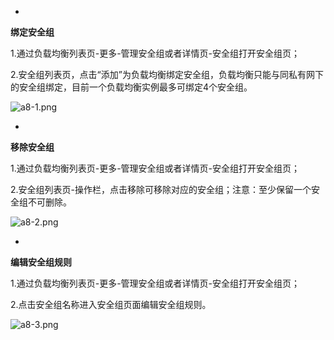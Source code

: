 * 
**绑定安全组**

1.通过负载均衡列表页-更多-管理安全组或者详情页-安全组打开安全组页；

2.安全组列表页，点击“添加”为负载均衡绑定安全组，负载均衡只能与同私有网下的安全组绑定，目前一个负载均衡实例最多可绑定4个安全组。

![a8-1.png](https://img1.jcloudcs.com/cms/7270071a-2bf8-4219-9e0a-f2ce6031779520180629024044.png)

* 
**移除安全组**

1.通过负载均衡列表页-更多-管理安全组或者详情页-安全组打开安全组页；

2.安全组列表页-操作栏，点击移除可移除对应的安全组；注意：至少保留一个安全组不可删除。

![a8-2.png](https://img1.jcloudcs.com/cms/a9432658-20e4-4a87-8b0d-7591128a2fea20180629024110.png)

* 
**编辑安全组规则**

1.通过负载均衡列表页-更多-管理安全组或者详情页-安全组打开安全组页；

2.点击安全组名称进入安全组页面编辑安全组规则。

![a8-3.png](https://img1.jcloudcs.com/cms/b4444779-721c-4459-ac6f-35afe2dac37220180629024142.png)